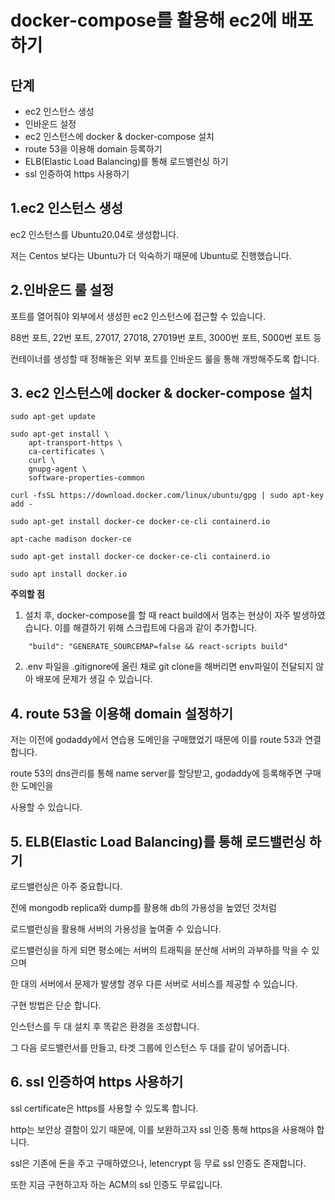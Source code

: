 # docker-compose를 활용해 ec2에 배포하기

## 단계
- ec2 인스턴스 생성
- 인바운드 설정
- ec2 인스턴스에 docker & docker-compose 설치
- route 53을 이용해 domain 등록하기
- ELB(Elastic Load Balancing)를 통해 로드밸런싱 하기
- ssl 인증하여 https 사용하기

## 1.ec2 인스턴스 생성

ec2 인스턴스를 Ubuntu20.04로 생성합니다.

저는 Centos 보다는 Ubuntu가 더 익숙하기 때문에 Ubuntu로 진행했습니다.

## 2.인바운드 룰 설정

포트를 열어줘야 외부에서 생성한 ec2 인스턴스에 접근할 수 있습니다.

88번 포트, 22번 포트, 27017, 27018, 27019번 포트, 3000번 포트, 5000번 포트 등

컨테이너를 생성할 때 정해놓은 외부 포트를 인바운드 룰을 통해 개방해주도록 합니다.

## 3. ec2 인스턴스에 docker & docker-compose 설치
```
sudo apt-get update
```
```
sudo apt-get install \
    apt-transport-https \
    ca-certificates \
    curl \
    gnupg-agent \
    software-properties-common
```
```
curl -fsSL https://download.docker.com/linux/ubuntu/gpg | sudo apt-key add -
```
```
sudo apt-get install docker-ce docker-ce-cli containerd.io
```
```
apt-cache madison docker-ce
```
```
sudo apt-get install docker-ce docker-ce-cli containerd.io
```
```
sudo apt install docker.io
```

**주의할 점**
1. 설치 후, docker-compose를 할 때 react build에서 멈추는 현상이 자주 발생하였습니다.
이를 해결하기 위해 스크립트에 다음과 같이 추가합니다.
```
    "build": "GENERATE_SOURCEMAP=false && react-scripts build"
```
2. .env 파일을 .gitignore에 올린 채로 git clone을 해버리면 env파일이 전달되지 않아 배포에 문제가 생길 수 있습니다.


## 4. route 53을 이용해 domain 설정하기

저는 이전에 godaddy에서 연습용 도메인을 구매했었기 때문에 이를 route 53과 연결합니다.

route 53의 dns관리를 통해 name server를 할당받고, godaddy에 등록해주면 구매한 도메인을

사용할 수 있습니다.

## 5. ELB(Elastic Load Balancing)를 통해 로드밸런싱 하기

로드밸런싱은 아주 중요합니다.

전에 mongodb replica와 dump를 활용해 db의 가용성을 높였던 것처럼

로드밸런싱을 활용해 서버의 가용성을 높여줄 수 있습니다.

로드밸런싱을 하게 되면 평소에는 서버의 트래픽을 분산해 서버의 과부하를 막을 수 있으며

한 대의 서버에서 문제가 발생할 경우 다른 서버로 서비스를 제공할 수 있습니다.

구현 방법은 단순 합니다.

인스턴스를 두 대 설치 후 똑같은 환경을 조성합니다.

그 다음 로드밸런서를 만들고, 타겟 그룹에 인스턴스 두 대를 같이 넣어줍니다.

## 6. ssl 인증하여 https 사용하기

ssl certificate은 https를 사용할 수 있도록 합니다.

http는 보안상 결함이 있기 때문에, 이를 보완하고자 ssl 인증 통해 https을 사용해야 합니다.

ssl은 기존에 돈을 주고 구매하였으나, letencrypt 등 무료 ssl 인증도 존재합니다.

또한 지금 구현하고자 하는 ACM의 ssl 인증도 무료입니다.
